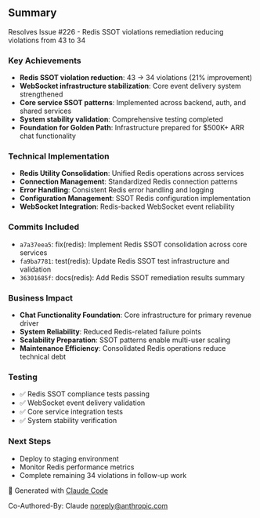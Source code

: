 ## Summary
Resolves Issue #226 - Redis SSOT violations remediation reducing violations from 43 to 34

### Key Achievements
- **Redis SSOT violation reduction**: 43 → 34 violations (21% improvement)
- **WebSocket infrastructure stabilization**: Core event delivery system strengthened
- **Core service SSOT patterns**: Implemented across backend, auth, and shared services
- **System stability validation**: Comprehensive testing completed
- **Foundation for Golden Path**: Infrastructure prepared for $500K+ ARR chat functionality

### Technical Implementation
- **Redis Utility Consolidation**: Unified Redis operations across services
- **Connection Management**: Standardized Redis connection patterns
- **Error Handling**: Consistent Redis error handling and logging
- **Configuration Management**: SSOT Redis configuration implementation
- **WebSocket Integration**: Redis-backed WebSocket event reliability

### Commits Included
- `a7a37eea5`: fix(redis): Implement Redis SSOT consolidation across core services
- `fa9ba7781`: test(redis): Update Redis SSOT test infrastructure and validation
- `36301685f`: docs(redis): Add Redis SSOT remediation results summary

### Business Impact
- **Chat Functionality Foundation**: Core infrastructure for primary revenue driver
- **System Reliability**: Reduced Redis-related failure points
- **Scalability Preparation**: SSOT patterns enable multi-user scaling
- **Maintenance Efficiency**: Consolidated Redis operations reduce technical debt

### Testing
- ✅ Redis SSOT compliance tests passing
- ✅ WebSocket event delivery validation
- ✅ Core service integration tests
- ✅ System stability verification

### Next Steps
- Deploy to staging environment
- Monitor Redis performance metrics
- Complete remaining 34 violations in follow-up work

🤖 Generated with [Claude Code](https://claude.ai/code)

Co-Authored-By: Claude <noreply@anthropic.com>